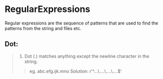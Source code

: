 # RegularExpressions
Regular expressions are the sequence of patterns that are used to find the patterns from the string and files etc. 

## Dot: 
>1. Dot (.) matches anything except the newline character in the string.
>>eg. abc.efg.ijk.mno
>> Solution: r'^...\\....\\....\\....$'
